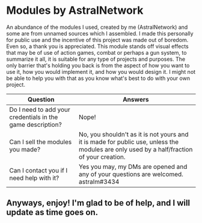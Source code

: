 # Modules by AstralNetwork

An abundance of the modules I used, created by me (AstralNetwork) and some are from unnamed sources which I assembled. I made this personally for public use and the incentive of this project was made out of boredom. Even so, a thank you is appreciated. This module stands off visual effects that may be of use of action games, combat or perhaps a gun system, to summarize it all, it is suitable for any type of projects and purposes. The only barrier that's holding you back is from the aspect of how you want to use it, how you would implement it, and how you would design it. I might not be able to help you with that as you know what's best to do with your own project.


| Question | Answers |
| ----------- | ----------- |
| Do I need to add your credentials in the game description? | Nope! |
| Can I sell the modules you made? | No, you shouldn't as it is not yours and it is made for public use, unless the modules are only used by a half/fraction of your creation. |
| Can I contact you if I need help with it? | Yes you may, my DMs are opened and any of your questions are welcomed. astralm#3434  |


## Anyways, enjoy! I'm glad to be of help, and I will update as time goes on.

